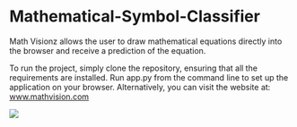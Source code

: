 # Mathematical-Symbol-Classifier

Math Visionz allows the user to draw mathematical equations directly into the browser and receive a prediction of the equation.

To run the project, simply clone the repository, ensuring that all the requirements are installed. Run app.py from the command line to set up the application on your browser. Alternatively, you can visit the website at: 
www.mathvision.com

![](http://www.reactiongifs.us/wp-content/uploads/2013/10/nuh_uh_conan_obrien.gif)

